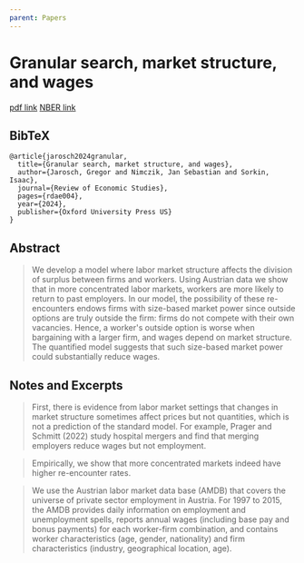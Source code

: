 ```yaml
---
parent: Papers
---
```


# Granular search, market structure, and wages

[pdf link](https://drive.google.com/file/d/18VDO4GcvZZdJbnv4pf_jNargum4rJAuR/view)
[NBER link](https://www.nber.org/papers/w26239)

## BibTeX
```
@article{jarosch2024granular,
  title={Granular search, market structure, and wages},
  author={Jarosch, Gregor and Nimczik, Jan Sebastian and Sorkin, Isaac},
  journal={Review of Economic Studies},
  pages={rdae004},
  year={2024},
  publisher={Oxford University Press US}
}
```

## Abstract

> We develop a model where labor market structure affects the division of surplus between firms and workers. Using Austrian data we show that in more concentrated labor markets, workers are more likely to return to past employers. In our model, the possibility of these re-encounters endows firms with size-based market power since outside options are truly outside the firm: firms do not compete with their own vacancies. Hence, a worker's outside option is worse when bargaining with a larger firm, and wages depend on market structure. The quantified model suggests that such size-based market power could substantially reduce wages.


## Notes and Excerpts



> First, there is evidence from labor
market settings that changes in market structure sometimes affect prices but not quantities, which
is not a prediction of the standard model. For example, Prager and Schmitt (2022) study hospital
mergers and find that merging employers reduce wages but not employment.



> Empirically, we show that more concentrated markets indeed have higher re-encounter rates.

> We use the Austrian labor market data base (AMDB) that covers the universe of private sector
employment in Austria. For 1997 to 2015, the AMDB provides daily information on employment
and unemployment spells, reports annual wages (including base pay and bonus payments) for each
worker-firm combination, and contains worker characteristics (age, gender, nationality) and firm
characteristics (industry, geographical location, age).







